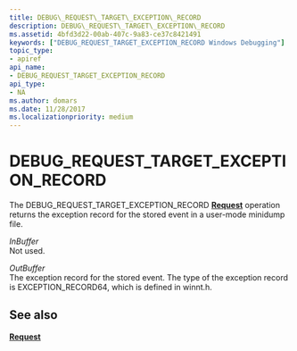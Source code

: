 ```yaml
---
title: DEBUG\_REQUEST\_TARGET\_EXCEPTION\_RECORD
description: DEBUG\_REQUEST\_TARGET\_EXCEPTION\_RECORD
ms.assetid: 4bfd3d22-00ab-407c-9a83-ce37c8421491
keywords: ["DEBUG_REQUEST_TARGET_EXCEPTION_RECORD Windows Debugging"]
topic_type:
- apiref
api_name:
- DEBUG_REQUEST_TARGET_EXCEPTION_RECORD
api_type:
- NA
ms.author: domars
ms.date: 11/28/2017
ms.localizationpriority: medium
---
```


# DEBUG\_REQUEST\_TARGET\_EXCEPTION\_RECORD


The DEBUG\_REQUEST\_TARGET\_EXCEPTION\_RECORD [**Request**](request.md) operation returns the exception record for the stored event in a user-mode minidump file.

<span id="InBuffer"></span><span id="inbuffer"></span><span id="INBUFFER"></span>*InBuffer*  
Not used.

<span id="OutBuffer"></span><span id="outbuffer"></span><span id="OUTBUFFER"></span>*OutBuffer*  
The exception record for the stored event. The type of the exception record is EXCEPTION\_RECORD64, which is defined in winnt.h.

## <span id="see_also"></span>See also


[**Request**](request.md)

 

 






